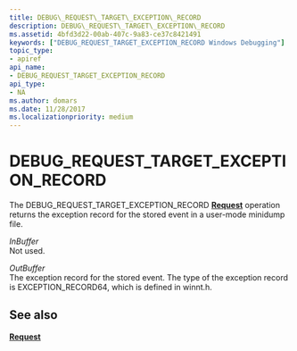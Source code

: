 ```yaml
---
title: DEBUG\_REQUEST\_TARGET\_EXCEPTION\_RECORD
description: DEBUG\_REQUEST\_TARGET\_EXCEPTION\_RECORD
ms.assetid: 4bfd3d22-00ab-407c-9a83-ce37c8421491
keywords: ["DEBUG_REQUEST_TARGET_EXCEPTION_RECORD Windows Debugging"]
topic_type:
- apiref
api_name:
- DEBUG_REQUEST_TARGET_EXCEPTION_RECORD
api_type:
- NA
ms.author: domars
ms.date: 11/28/2017
ms.localizationpriority: medium
---
```


# DEBUG\_REQUEST\_TARGET\_EXCEPTION\_RECORD


The DEBUG\_REQUEST\_TARGET\_EXCEPTION\_RECORD [**Request**](request.md) operation returns the exception record for the stored event in a user-mode minidump file.

<span id="InBuffer"></span><span id="inbuffer"></span><span id="INBUFFER"></span>*InBuffer*  
Not used.

<span id="OutBuffer"></span><span id="outbuffer"></span><span id="OUTBUFFER"></span>*OutBuffer*  
The exception record for the stored event. The type of the exception record is EXCEPTION\_RECORD64, which is defined in winnt.h.

## <span id="see_also"></span>See also


[**Request**](request.md)

 

 






